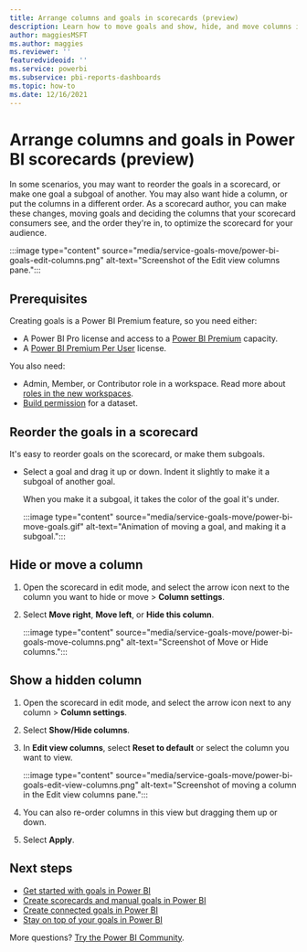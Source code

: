 ```yaml
---
title: Arrange columns and goals in scorecards (preview)
description: Learn how to move goals and show, hide, and move columns in Power BI scorecards.
author: maggiesMSFT
ms.author: maggies
ms.reviewer: ''
featuredvideoid: ''
ms.service: powerbi
ms.subservice: pbi-reports-dashboards
ms.topic: how-to
ms.date: 12/16/2021
---
```

# Arrange columns and goals in Power BI scorecards (preview)

In some scenarios, you may want to reorder the goals in a scorecard, or make one goal a subgoal of another. You may also want hide a column, or put the columns in a different order. As a scorecard author, you can make these changes, moving goals and deciding the columns that your scorecard consumers see, and the order they're in, to optimize the scorecard for your audience.

:::image type="content" source="media/service-goals-move/power-bi-goals-edit-columns.png" alt-text="Screenshot of the Edit view columns pane.":::

## Prerequisites

Creating goals is a Power BI Premium feature, so you need either:

- A Power BI Pro license and access to a [Power BI Premium](../admin/service-premium-what-is.md) capacity.
- A [Power BI Premium Per User](../admin/service-premium-per-user-faq.yml) license.

You also need:

- Admin, Member, or Contributor role in a workspace. Read more about [roles in the new workspaces](../collaborate-share/service-roles-new-workspaces.md).
- [Build permission](../connect-data/service-datasets-build-permissions.md) for a dataset.

## Reorder the goals in a scorecard

It's easy to reorder goals on the scorecard, or make them subgoals.

- Select a goal and drag it up or down. Indent it slightly to make it a subgoal of another goal. 

    When you make it a subgoal, it takes the color of the goal it's under.

    :::image type="content" source="media/service-goals-move/power-bi-move-goals.gif" alt-text="Animation of moving a goal, and making it a subgoal.":::

## Hide or move a column

1. Open the scorecard in edit mode, and select the arrow icon next to the column you want to hide or move > **Column settings**.
1. Select **Move right**, **Move left**, or **Hide this column**.

    :::image type="content" source="media/service-goals-move/power-bi-goals-move-columns.png" alt-text="Screenshot of Move or Hide columns.":::

## Show a hidden column

1. Open the scorecard in edit mode, and select the arrow icon next to any column > **Column settings**.
1. Select **Show/Hide columns**.
1. In **Edit view columns**, select **Reset to default** or select the column you want to view. 

    :::image type="content" source="media/service-goals-move/power-bi-goals-edit-view-columns.png" alt-text="Screenshot of moving a column in the Edit view columns pane.":::

1. You can also re-order columns in this view but dragging them up or down.
1. Select **Apply**.

## Next steps

- [Get started with goals in Power BI](service-goals-introduction.md)
- [Create scorecards and manual goals in Power BI](service-goals-create.md)
- [Create connected goals in Power BI](service-goals-create-connected.md)
- [Stay on top of your goals in Power BI](service-goals-check-in.md)

More questions? [Try the Power BI Community](https://community.powerbi.com/).
